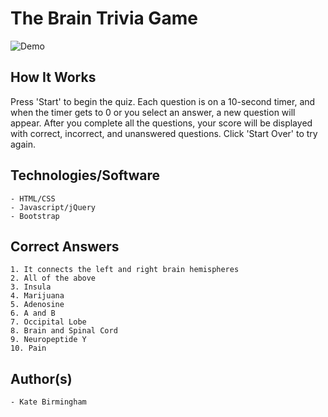 # The Brain Trivia Game

![Demo]('https://user-images.githubusercontent.com/30732917/39202880-86c90e42-47b0-11e8-886b-37863992c170.gif')

## How It Works

Press 'Start' to begin the quiz. Each question is on a 10-second timer, and when the timer gets to 0 or you select an answer, a new question will appear. After you complete all the questions, your score will be displayed with correct, incorrect, and unanswered questions. Click 'Start Over' to try again.
	
## Technologies/Software

	- HTML/CSS
	- Javascript/jQuery
	- Bootstrap


## Correct Answers

	1. It connects the left and right brain hemispheres
	2. All of the above
	3. Insula
	4. Marijuana
	5. Adenosine
	6. A and B
	7. Occipital Lobe
	8. Brain and Spinal Cord
	9. Neuropeptide Y
	10. Pain

## Author(s)

	- Kate Birmingham